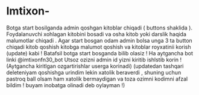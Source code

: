 # Imtixon-
Botga start bosilganda admin qoshgan kitoblar chiqadi ( buttons shaklida ). Foydalanuvchi xohlagan kitobini bosadi va osha kitob yoki darslik haqida malumotlar chiqadi . Agar start bosgan odam admin bolsa unga 3 ta button chiqadi kitob qoshish kitobga malumot qoshish va kitoblar royxatinii korish (update) kabi ! Batafsil botga start bosganda bilib olasiz !
Ha aytgancha bot linki @imtixonfn30_bot Utsoz ozizni admin id yizni kiritib ishlstib korin ! (Aytgancha kiritlgan ozgartirishlar userga korinadi) (updatedan tashqari deleteniyam qoshishga urindim lekin xatolik beraverdi , shuning uchun pastroq ball olsam ham xatolik bermaydigan va toza ozimni kodimni afzal bildim ! buyam inobatga olinadi deb oylayman !)

